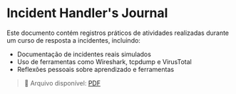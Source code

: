 # Incident Handler's Journal

Este documento contém registros práticos de atividades realizadas durante um curso de resposta a incidentes, incluindo:

- Documentação de incidentes reais simulados
- Uso de ferramentas como Wireshark, tcpdump e VirusTotal
- Reflexões pessoais sobre aprendizado e ferramentas

> 📄 Arquivo disponível: [PDF](incident-handlers-journal.pdf.pdf)
